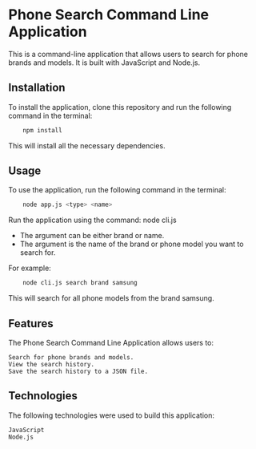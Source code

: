 # Phone Search Command Line Application

This is a command-line application that allows users to search for phone brands and models. It is built with JavaScript and Node.js.

## Installation

To install the application, clone this repository and run the following command in the terminal:

```bash
    npm install
```

This will install all the necessary dependencies.

## Usage

To use the application, run the following command in the terminal:

```bash
    node app.js <type> <name>
```

Run the application using the command: node cli.js <type> <name>

- The <type> argument can be either brand or name.
- The <name> argument is the name of the brand or phone model you want to search for.

For example:

```bash
    node cli.js search brand samsung
```

This will search for all phone models from the brand samsung.

## Features

The Phone Search Command Line Application allows users to:

    Search for phone brands and models.
    View the search history.
    Save the search history to a JSON file.

## Technologies

The following technologies were used to build this application:

    JavaScript
    Node.js
